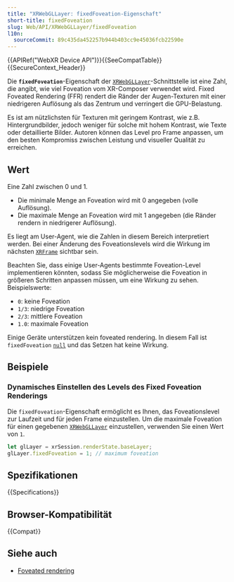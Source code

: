 ```yaml
---
title: "XRWebGLLayer: fixedFoveation-Eigenschaft"
short-title: fixedFoveation
slug: Web/API/XRWebGLLayer/fixedFoveation
l10n:
  sourceCommit: 89c435da452257b944b403cc9e45036fcb22590e
---
```


{{APIRef("WebXR Device API")}}{{SeeCompatTable}}{{SecureContext_Header}}

Die **`fixedFoveation`**-Eigenschaft der [`XRWebGLLayer`](/de/docs/Web/API/XRWebGLLayer)-Schnittstelle ist eine Zahl, die angibt, wie viel Foveation vom XR-Composer verwendet wird. Fixed Foveated Rendering (FFR) rendert die Ränder der Augen-Texturen mit einer niedrigeren Auflösung als das Zentrum und verringert die GPU-Belastung.

Es ist am nützlichsten für Texturen mit geringem Kontrast, wie z.B. Hintergrundbilder, jedoch weniger für solche mit hohem Kontrast, wie Texte oder detaillierte Bilder. Autoren können das Level pro Frame anpassen, um den besten Kompromiss zwischen Leistung und visueller Qualität zu erreichen.

## Wert

Eine Zahl zwischen 0 und 1.

- Die minimale Menge an Foveation wird mit 0 angegeben (volle Auflösung).
- Die maximale Menge an Foveation wird mit 1 angegeben (die Ränder rendern in niedrigerer Auflösung).

Es liegt am User-Agent, wie die Zahlen in diesem Bereich interpretiert werden. Bei einer Änderung des Foveationslevels wird die Wirkung im nächsten [`XRFrame`](/de/docs/Web/API/XRFrame) sichtbar sein.

Beachten Sie, dass einige User-Agents bestimmte Foveation-Level implementieren könnten, sodass Sie möglicherweise die Foveation in größeren Schritten anpassen müssen, um eine Wirkung zu sehen. Beispielswerte:

- `0`: keine Foveation
- `1/3`: niedrige Foveation
- `2/3`: mittlere Foveation
- `1.0`: maximale Foveation

Einige Geräte unterstützen kein foveated rendering. In diesem Fall ist `fixedFoveation` [`null`](/de/docs/Web/JavaScript/Reference/Operators/null) und das Setzen hat keine Wirkung.

## Beispiele

### Dynamisches Einstellen des Levels des Fixed Foveation Renderings

Die `fixedFoveation`-Eigenschaft ermöglicht es Ihnen, das Foveationslevel zur Laufzeit und für jeden Frame einzustellen. Um die maximale Foveation für einen gegebenen [`XRWebGLLayer`](/de/docs/Web/API/XRWebGLLayer) einzustellen, verwenden Sie einen Wert von `1`.

```js
let glLayer = xrSession.renderState.baseLayer;
glLayer.fixedFoveation = 1; // maximum foveation
```

## Spezifikationen

{{Specifications}}

## Browser-Kompatibilität

{{Compat}}

## Siehe auch

- [Foveated rendering](https://en.wikipedia.org/wiki/Foveated_rendering)
